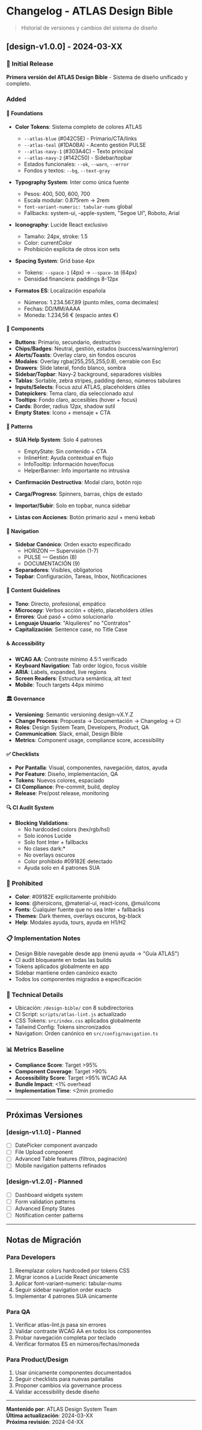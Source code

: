 # Changelog - ATLAS Design Bible

> Historial de versiones y cambios del sistema de diseño

## [design-v1.0.0] - 2024-03-XX

### 🎉 Initial Release

**Primera versión del ATLAS Design Bible** - Sistema de diseño unificado y completo.

### Added

#### 🎨 Foundations
- **Color Tokens**: Sistema completo de colores ATLAS
  - `--atlas-blue` (#042C5E) - Primario/CTA/links
  - `--atlas-teal` (#1DA0BA) - Acento gestión PULSE  
  - `--atlas-navy-1` (#303A4C) - Texto principal
  - `--atlas-navy-2` (#142C50) - Sidebar/topbar
  - Estados funcionales: `--ok`, `--warn`, `--error`
  - Fondos y textos: `--bg`, `--text-gray`

- **Typography System**: Inter como única fuente
  - Pesos: 400, 500, 600, 700
  - Escala modular: 0.875rem → 2rem
  - `font-variant-numeric: tabular-nums` global
  - Fallbacks: system-ui, -apple-system, "Segoe UI", Roboto, Arial

- **Iconography**: Lucide React exclusivo
  - Tamaño: 24px, stroke: 1.5
  - Color: currentColor
  - Prohibición explícita de otros icon sets

- **Spacing System**: Grid base 4px
  - Tokens: `--space-1` (4px) → `--space-16` (64px)
  - Densidad financiera: paddings 8-12px

- **Formatos ES**: Localización española
  - Números: 1.234.567,89 (punto miles, coma decimales)
  - Fechas: DD/MM/AAAA
  - Moneda: 1.234,56 € (espacio antes €)

#### 🧩 Components
- **Buttons**: Primario, secundario, destructivo
- **Chips/Badges**: Neutral, gestión, estados (success/warning/error)
- **Alerts/Toasts**: Overlay claro, sin fondos oscuros
- **Modales**: Overlay rgba(255,255,255,0.8), cerrable con Esc
- **Drawers**: Slide lateral, fondo blanco, sombra
- **Sidebar/Topbar**: Navy-2 background, separadores visibles
- **Tablas**: Sortable, zebra stripes, padding denso, números tabulares
- **Inputs/Selects**: Focus azul ATLAS, placeholders útiles
- **Datepickers**: Tema claro, día seleccionado azul
- **Tooltips**: Fondo claro, accesibles (hover + focus)
- **Cards**: Border, radius 12px, shadow sutil
- **Empty States**: Icono + mensaje + CTA

#### 🔄 Patterns  
- **SUA Help System**: Solo 4 patrones
  - EmptyState: Sin contenido + CTA
  - InlineHint: Ayuda contextual en flujo
  - InfoTooltip: Información hover/focus
  - HelperBanner: Info importante no intrusiva
  
- **Confirmación Destructiva**: Modal claro, botón rojo
- **Carga/Progreso**: Spinners, barras, chips de estado  
- **Importar/Subir**: Solo en topbar, nunca sidebar
- **Listas con Acciones**: Botón primario azul + menú kebab

#### 🧭 Navigation
- **Sidebar Canónico**: Orden exacto especificado
  - HORIZON — Supervisión (1-7)
  - PULSE — Gestión (8)  
  - DOCUMENTACIÓN (9)
- **Separadores**: Visibles, obligatorios
- **Topbar**: Configuración, Tareas, Inbox, Notificaciones

#### 📝 Content Guidelines
- **Tono**: Directo, profesional, empático
- **Microcopy**: Verbos acción + objeto, placeholders útiles
- **Errores**: Qué pasó + cómo solucionarlo
- **Lenguaje Usuario**: "Alquileres" no "Contratos"
- **Capitalización**: Sentence case, no Title Case

#### ♿ Accessibility
- **WCAG AA**: Contraste mínimo 4.5:1 verificado
- **Keyboard Navigation**: Tab order lógico, focus visible
- **ARIA**: Labels, expanded, live regions
- **Screen Readers**: Estructura semántica, alt text
- **Mobile**: Touch targets 44px mínimo

#### 🏛️ Governance  
- **Versioning**: Semantic versioning design-vX.Y.Z
- **Change Process**: Propuesta → Documentación → Changelog → CI
- **Roles**: Design System Team, Developers, Product, QA
- **Communication**: Slack, email, Design Bible
- **Metrics**: Component usage, compliance score, accessibility

#### ✅ Checklists
- **Por Pantalla**: Visual, componentes, navegación, datos, ayuda
- **Por Feature**: Diseño, implementación, QA
- **Tokens**: Nuevos colores, espaciado
- **CI Compliance**: Pre-commit, build, deploy
- **Release**: Pre/post release, monitoring

#### 🔍 CI Audit System
- **Blocking Validations**: 
  - No hardcoded colors (hex/rgb/hsl)
  - Solo iconos Lucide
  - Solo font Inter + fallbacks  
  - No clases dark:*
  - No overlays oscuros
  - Color prohibido #09182E detectado
  - Ayuda solo en 4 patrones SUA

### 🚫 Prohibited
- **Color**: #09182E explícitamente prohibido
- **Icons**: @heroicons, @material-ui, react-icons, @mui/icons
- **Fonts**: Cualquier fuente que no sea Inter + fallbacks
- **Themes**: Dark themes, overlays oscuros, bg-black
- **Help**: Modales ayuda, tours, ayuda en H1/H2

### 📋 Implementation Notes
- Design Bible navegable desde app (menú ayuda → "Guía ATLAS")
- CI audit bloqueante en todas las builds
- Tokens aplicados globalmente en app
- Sidebar mantiene orden canónico exacto
- Todos los componentes migrados a especificación

### 🔧 Technical Details
- Ubicación: `/design-bible/` con 8 subdirectorios
- CI Script: `scripts/atlas-lint.js` actualizado
- CSS Tokens: `src/index.css` aplicados globalmente
- Tailwind Config: Tokens sincronizados
- Navigation: Orden canónico en `src/config/navigation.ts`

### 📊 Metrics Baseline
- **Compliance Score**: Target >95%
- **Component Coverage**: Target >90%
- **Accessibility Score**: Target >95% WCAG AA
- **Bundle Impact**: <1% overhead
- **Implementation Time**: <2min promedio

---

## Próximas Versiones

### [design-v1.1.0] - Planned
- [ ] DatePicker component avanzado
- [ ] File Upload component  
- [ ] Advanced Table features (filtros, paginación)
- [ ] Mobile navigation patterns refinados

### [design-v1.2.0] - Planned  
- [ ] Dashboard widgets system
- [ ] Form validation patterns
- [ ] Advanced Empty States
- [ ] Notification center patterns

---

## Notas de Migración

### Para Developers
1. Reemplazar colors hardcoded por tokens CSS
2. Migrar iconos a Lucide React únicamente
3. Aplicar font-variant-numeric: tabular-nums
4. Seguir sidebar navigation order exacto
5. Implementar 4 patrones SUA únicamente

### Para QA
1. Verificar atlas-lint.js pasa sin errores
2. Validar contraste WCAG AA en todos los componentes
3. Probar navegación completa por teclado
4. Verificar formatos ES en números/fechas/moneda

### Para Product/Design
1. Usar únicamente componentes documentados
2. Seguir checklists para nuevas pantallas
3. Proponer cambios via governance process
4. Validar accessibility desde diseño

---

**Mantenido por**: ATLAS Design System Team  
**Última actualización**: 2024-03-XX  
**Próxima revisión**: 2024-04-XX